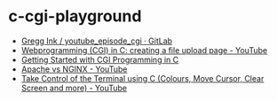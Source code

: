 c-cgi-playground
================
- [Gregg Ink / youtube_episode_cgi · GitLab](https://gitlab.com/greggink/youtube_episode_cgi)
- [Webprogramming (CGI) in C: creating a file upload page - YouTube](https://www.youtube.com/watch?v=_j5spdsJdV8)
- [Getting Started with CGI Programming in C](https://www.jkorpela.fi/forms/cgic.html)
- [Apache vs NGINX - YouTube](https://www.youtube.com/watch?v=9nyiY-psbMs)
- [Take Control of the Terminal using C (Colours, Move Cursor, Clear Screen and more) - YouTube](https://www.youtube.com/watch?v=WcN7ryZYUeQ)

